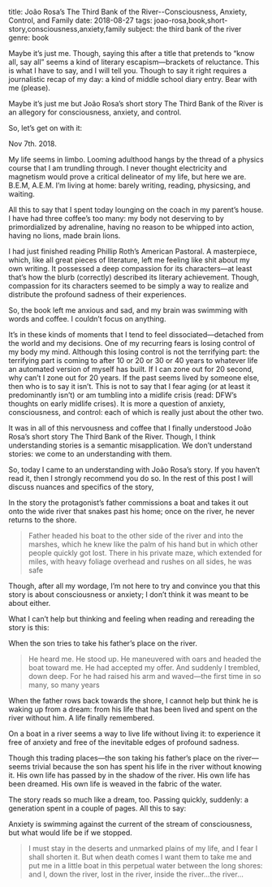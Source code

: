 title: João Rosa’s The Third Bank of the River--Consciousness, Anxiety, Control, and Family
date: 2018-08-27
tags: joao-rosa,book,short-story,consciousness,anxiety,family
subject: the third bank of the river
genre: book

Maybe it’s just me. Though, saying this after a title that pretends to “know all, say all” seems a kind of literary escapism—brackets of reluctance. This is what I have to say, and I will tell you. Though to say it right requires a journalistic recap of my day: a kind of middle school diary entry. Bear with me (please).

Maybe it’s just me but João Rosa’s short story The Third Bank of the River is an allegory for consciousness, anxiety, and control.

So, let’s get on with it:

Nov 7th. 2018.

My life seems in limbo. Looming adulthood hangs by the thread of a physics course that I am trundling through. I never thought electricity and magnetism would prove a critical delineator of my life, but here we are. B.E.M, A.E.M. I’m living at home: barely writing, reading, physicsing, and waiting.

All this to say that I spent today lounging on the coach in my parent’s house. I have had three coffee’s too many: my body not deserving to by primordialized by adrenaline, having no reason to be whipped into action, having no lions, made brain lions.

I had just finished reading Phillip Roth’s American Pastoral. A masterpiece, which, like all great pieces of literature, left me feeling like shit about my own writing. It possessed a deep compassion for its characters—at least that’s how the blurb (correctly) described its literary achievement. Though, compassion for its characters seemed to be simply a way to realize and distribute the profound sadness of their experiences.

So, the book left me anxious and sad, and my brain was swimming with words and coffee. I couldn’t focus on anything.

It’s in these kinds of moments that I tend to feel dissociated—detached from the world and my decisions. One of my recurring fears is losing control of my body my mind. Although this losing control is not the terrifying part: the terrifying part is coming to after 10 or 20 or 30 or 40 years to whatever life an automated version of myself has built. If I can zone out for 20 second, why can’t I zone out for 20 years. If the past seems lived by someone else, then who is to say it isn’t.  This is not to say that I fear aging (or at least it predominantly isn’t) or am tumbling into a midlife crisis (read: DFW’s thoughts on early midlife crises). It is more a question of anxiety, consciousness, and control: each of which is really just about the other two.

It was in all of this nervousness and coffee that I finally understood João Rosa’s short story The Third Bank of the River. Though, I think understanding stories is a semantic misapplication. We don’t understand stories: we come to an understanding with them.

So, today I came to an understanding with João Rosa’s story. If you haven’t read it, then I strongly recommend you do so. In the rest of this post I will discuss nuances and specifics of the story,

In the story the protagonist’s father commissions a boat and takes it out onto the wide river that snakes past his home; once on the river, he never returns to the shore.

> Father headed his boat to the other side of the river and into the marshes, which he knew like the palm of his hand but in which other people quickly got lost. There in his private maze, which extended for miles, with heavy foliage overhead and rushes on all sides, he was safe

Though, after all my wordage, I’m not here to try and convince you that this story is about consciousness or anxiety; I don’t think it was meant to be about either.

What I can’t help but thinking and feeling when reading and rereading the story is this:

When the son tries to take his father’s place on the river.

> He heard me. He stood up. He maneuvered with oars and headed the boat toward me. He had accepted my offer. And suddenly I trembled, down deep. For he had raised his arm and waved—the first time in so many, so many years

When the father rows back towards the shore, I cannot help but think he is waking up from a dream: from his life that has been lived and spent on the river without him. A life finally remembered.

On a boat in a river seems a way to live life without living it: to experience it free of anxiety and free of the inevitable edges of profound sadness.

Though this trading places—the son taking his father’s place on the river—seems trivial because the son has spent his life in the river without knowing it. His own life has passed by in the shadow of the river. His own life has been dreamed. His own life is weaved in the fabric of the water.

The story reads so much like a dream, too. Passing quickly, suddenly: a generation spent in a couple of pages. All this to say:

Anxiety is swimming against the current of the stream of consciousness, but what would life be if we stopped.

> I must stay in the deserts and unmarked plains of my life, and I fear I shall shorten it. But when death comes I want them to take me and put me in a little boat in this perpetual water between the long shores: and I, down the river, lost in the river, inside the river…the river…
